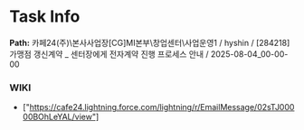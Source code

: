 # Task Info

**Path:** 카페24(주)\본사사업장\[CG]MI본부\창업센터\사업운영1 / hyshin / [284218] 가맹점 갱신계약 _ 센터장에게 전자계약 진행 프로세스 안내 / 2025-08-04_00-00-00

### WIKI
- ["https://cafe24.lightning.force.com/lightning/r/EmailMessage/02sTJ00000BOhLeYAL/view"]

